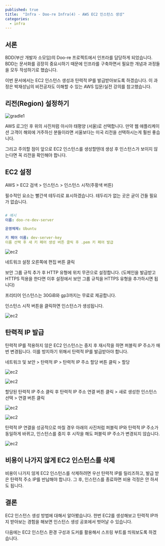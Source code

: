 ```yaml
---
published: true
title:  "Infra - Doo-re Infra(4) - AWS EC2 인스턴스 생성"
categories:
  - infra
---
```



## 서론

BDD(부산 개발자 소모임)의 Doo-re 프로젝트에서 인프라를 담당하게 되었습니다. BDD는 문서화를 굉장히 중요시하기 때문에 인프라를 구축하면서 필요한 개념과 과정들을 모두 작성하기로 했습니다.

이번 문서에서는 EC2 인스턴스 생성과 탄력적 IP를 발급받아보도록 하겠습니다. 이 과정은 박재성님의 비전공자도 이해할 수 있는 AWS 입문/실전 강의를 참고했습니다.


## 리전(Region) 설정하기

![gradle1](https://github.com/02ggang9/02ggang9.github.io/blob/master/_posts/images/infra/infra4/region.png?raw=true)

AWS 로그인 후 위의 사진처럼 아시아 태평양 (서울)로 선택합니다. 만약 웹 애플리케이션 고객이 해외에 거주하신 분들이라면 서울보다는 미국 리전을 선택하시는게 훨씬 좋습니다.

그리고 주의할 점이 앞으로 EC2 인스턴스를 생성할텐데 생성 후 인스턴스가 보이지 않는다면 꼭 리전을 확인해야 합니다.

## EC2 설정

AWS > EC2 검색 > 인스턴스 > 인스턴스 시작(주황색 버튼)

필수적인 요소는 빨간색 테두리로 표시하겠습니다. 테두리가 없는 곳은 굳이 건들 필요가 없습니다.

~~~yml

# 예시
이름: doo-re-dev-server

운영체제: Ubuntu

키 페어 이름: dev-server-key 
이름 선택 후 새 키 페어 생성 버튼 클릭 후 .pem 키 페어 발급

~~~

![ec2](https://github.com/02ggang9/02ggang9.github.io/blob/master/_posts/images/infra/infra4/ec2-1.png?raw=true)


네트워크 설정 오른쪽에 편집 버튼 클릭

보안 그룹 규칙 추가 후 HTTP 유형에 위치 무관으로 설정합니다. (도메인을 발급받고 HTTPS 적용을 한다면 이후 설정에서 보안 그룹 규칙을 HTTPS 유형을 추가하시면 됩니다)

프리티어 인스턴스는 30GiB와 gp3까지는 무료로 제공합니다.

인스턴스 시작 버튼을 클릭하면 인스턴스가 생성됩니다.

![ec2](https://github.com/02ggang9/02ggang9.github.io/blob/master/_posts/images/infra/infra4/ec2-2.png?raw=true)


## 탄력적 IP 발급

탄력적 IP를 적용하지 않은 EC2 인스턴스는 중지 후 재시작을 하면 퍼블릭 IP 주소가 매번 변경됩니다. 이를 방지하기 위해서 탄력적 IP를 발급받아야 합니다.

네트워크 및 보안 > 탄력적 IP > 탄력적 IP 주소 할당 버튼 클릭 > 할당

![ec2](https://github.com/02ggang9/02ggang9.github.io/blob/master/_posts/images/infra/infra4/탄력1.png?raw=true)

![ec2](https://github.com/02ggang9/02ggang9.github.io/blob/master/_posts/images/infra/infra4/탄력2.png?raw=true)


할당된 탄력적 IP 주소 클릭 후 탄력적 IP 주소 연결 버튼 클릭 > 새로 생성한 인스턴스 선택 > 연결 버튼 클릭

![ec2](https://github.com/02ggang9/02ggang9.github.io/blob/master/_posts/images/infra/infra4/탄력3.png?raw=true)

![ec2](https://github.com/02ggang9/02ggang9.github.io/blob/master/_posts/images/infra/infra4/탄력4.png?raw=true)


탄력적 IP 연결을 성공적으로 마칠 경우 아래의 사진처럼 퍼블릭 IP와 탄력적 IP 주소가 동일하게 바뀌고, 인스턴스를 중지 후 시작을 해도 퍼블릭 IP 주소가 변경되지 않습니다.

![ec2](https://github.com/02ggang9/02ggang9.github.io/blob/master/_posts/images/infra/infra4/탄력5.png?raw=true)


## 비용이 나가지 않게 EC2 인스턴스를 삭제

비용이 나가지 않게 EC2 인스턴스를 삭제하려면 우선 탄력적 IP를 릴리즈하고, 발급 받은 탄력적 주소 IP를 반납해야 합니다. 그 후, 인스턴스를 종료하면 비용 걱정은 안 하셔도 됩니다.


## 결론

EC2 인스턴스 생성 방법에 대해서 알아봤습니다. 한번 EC2를 생성해보고 탄력적 IP까지 받아보는 경험을 해보면 인스턴스 생성 공포에서 벗어날 수 있습니다.

다음에는 EC2 인스턴스 환경 구성과 도커를 활용해서 스프링 부트를 띄워보도록 하겠습니다.
